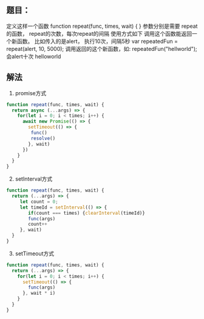 ## 题目：
定义这样一个函数 function repeat(func, times, wait) { }
参数分别是需要 repeat的函数， repeat的次数，每次repeat的间隔 使用方式如下 调用这个函数能返回一个新函数。
比如传入的是alert， 执行10次，间隔5秒 var repeatedFun = repeat(alert, 10, 5000);
调用返回的这个新函数，如:   repeatedFun("hellworld");
会alert十次 helloworld

## 解法

1. promise方式

```js
function repeat(func, times, wait) {
  return async (...args) => {
    for(let i = 0; i < times; i++) {
      await new Promise(() => {
        setTimeout(() => {
         func()
         resolve()
        }, wait)
      })
    }
  }
}
```

2. setInterval方式

```js 
function repeat(func, times, wait) {
  return (...args) => {
     let count = 0;
     let timeId = setInterval(() => {
        if(count === times) {clearInterval(timeId)}
        func(args)
        count++
     }, wait)
  }
}
```

3. setTimeout方式
```js
function repeat(func, times, wait) {
  return (...args) => {
    for(let i = 0; i < times; i++) {
      setTimeout(() => {
        func(args)
      }, wait * i)
    }
  }
}
```
